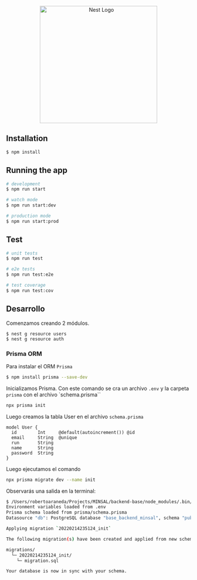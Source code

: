 <p align="center">
  <a href="http://nestjs.com/" target="blank"><img src="https://nestjs.com/img/logo_text.svg" width="320" alt="Nest Logo" /></a>
</p>

## Installation

```bash
$ npm install
```

## Running the app

```bash
# development
$ npm run start

# watch mode
$ npm run start:dev

# production mode
$ npm run start:prod
```

## Test

```bash
# unit tests
$ npm run test

# e2e tests
$ npm run test:e2e

# test coverage
$ npm run test:cov
```

## Desarrollo

Comenzamos creando 2 módulos.

```
$ nest g resource users
$ nest g resource auth
```

### Prisma ORM

Para instalar el ORM `Prisma`

```bash
$ npm install prisma --save-dev
```

Inicializamos Prisma. Con este comando se cra un archivo `.env` y la carpeta `prisma` con el archivo `schema.prisma``

```bash
npx prisma init
```

Luego creamos la tabla User en el archivo `schema.prisma`

```prisma
model User {
  id        Int     @default(autoincrement()) @id
  email     String  @unique
  run       String
  name      String
  password  String
}
```

Luego ejecutamos el comando

```bash
npx prisma migrate dev --name init
```

Observarás una salida en la terminal:

```bash
$ /Users/robertoaraneda/Projects/MINSAL/backend-base/node_modules/.bin/prisma migrate dev --name init
Environment variables loaded from .env
Prisma schema loaded from prisma/schema.prisma
Datasource "db": PostgreSQL database "base_backend_minsal", schema "public" at "localhost:5432"

Applying migration `20220214235124_init`

The following migration(s) have been created and applied from new schema changes:

migrations/
  └─ 20220214235124_init/
    └─ migration.sql

Your database is now in sync with your schema.
```
